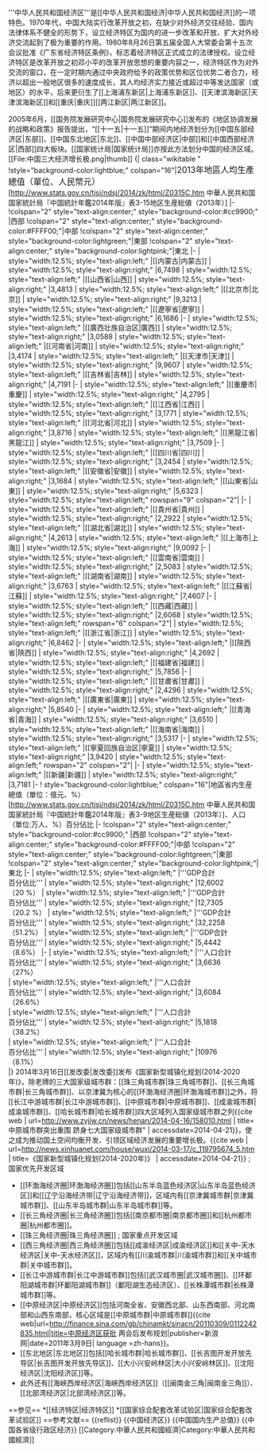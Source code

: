 '''中华人民共和国经济区'''是[[中华人民共和国经济|中华人民共和国经济]]的一项特色。1970年代，中国大陆实行改革开放之初，在缺少对外经济交往经验、国内法律体系不健全的形势下，设立经济特区为国内的进一步改革和开放、扩大对外经济交流起到了极为重要的作用。1980年8月26日第五届全国人大常委会第十五次会议批准《广东省经济特区条例》，标志着经济特区正式成立的法律授权。设立经济特区是改革开放之初邓小平的改革开放思想的重要内容之一，经济特区作为对外交流的窗口，在一定时期内通过中央政府给予的政策优势和区位优势二者合力，经济以超出一般地区很多的速度成长，其人均经济实力接近或超过中等发达国家（或地区）的水平，后来更衍生了[[上海浦东新区|上海浦东新区]]、[[天津滨海新区|天津滨海新区]]和[[重庆|重庆]][[两江新区|两江新区]]。

2005年6月，[[国务院发展研究中心|国务院发展研究中心]]发布的《地区协调发展的战略和政策》报告提出，“[[十一五|十一五]]”期间内地经济划分为[[中国东部经济区|东部]]、[[中国东北地区|东北]]、[[中国中部经济区|中部]]和[[中国西部经济区|西部]]四大板块。[[国家统计局|国家统计局]]亦按此方法划分中国的经济区域。
[[File:中国三大经济增长极.png|thumb]]
{| class="wikitable " 
!style="background-color:lightblue;" colspan="16"|<big>2013年地區人均生產總值（單位、人民幣元）</big><ref>[http://www.stats.gov.cn/tjsj/ndsj/2014/zk/html/Z0315C.htm 中華人民共和国国家統計局『中国統計年鑑2014年版』表3-15地区生産総値（2013年）]</ref>
|-
!colspan="2" style="text-align:center;" style="background-color:#cc9900;" |西部
!colspan="2" style="text-align:center;" style="background-color:#FFFF00;"|中部
!colspan="2" style="text-align:center;" style="background-color:lightgreen;"|東部
!colspan="2" style="text-align:center;" style="background-color:lightpink;"|東北
|-
| style="width:12.5%; style="text-align:left;" |[[内蒙古|内蒙古]]
| style="width:12.5%; style="text-align:right;" |6,7498
| style="width:12.5%; style="text-align:left;" |[[山西省|山西]]
| style="width:12.5%; style="text-align:right;" |3,4813
| style="width:12.5%; style="text-align:left;" |[[北京市|北京]]
| style="width:12.5%; style="text-align:right;" |9,3213
| style="width:12.5%; style="text-align:left;" |[[遼寧省|遼寧]]
| style="width:12.5%; style="text-align:right;" |6,1686
|-
| style="width:12.5%; style="text-align:left;" |[[廣西壮族自治区|廣西]]
| style="width:12.5%; style="text-align:right;" |3,0588
| style="width:12.5%; style="text-align:left;" |[[河南省|河南]]
| style="width:12.5%; style="text-align:right;" |3,4174
| style="width:12.5%; style="text-align:left;" |[[天津市|天津]]
| style="width:12.5%; style="text-align:right;" |9,9607
| style="width:12.5%; style="text-align:left;" |[[吉林省|吉林]]
| style="width:12.5%; style="text-align:right;" |4,7191
|-
| style="width:12.5%; style="text-align:left;" |[[重慶市|重慶]]
| style="width:12.5%; style="text-align:right;" |4,2795
| style="width:12.5%; style="text-align:left;" |[[江西省|江西]]
| style="width:12.5%; style="text-align:right;" |3,1771
| style="width:12.5%; style="text-align:left;" |[[河北省|河北]]
| style="width:12.5%; style="text-align:right;" |3,8716
| style="width:12.5%; style="text-align:left;" |[[黑龍江省|黑龍江]]
| style="width:12.5%; style="text-align:right;" |3,7509
|-
| style="width:12.5%; style="text-align:left;" |[[四川省|四川]]
| style="width:12.5%; style="text-align:right;" |3,2454
| style="width:12.5%; style="text-align:left;" |[[安徽省|安徽]]
| style="width:12.5%; style="text-align:right;" |3,1684
| style="width:12.5%; style="text-align:left;" |[[山東省|山東]]
| style="width:12.5%; style="text-align:right;" |5,6323
| style="width:12.5%; style="text-align:left;" rowspan="9" colspan="2"|
|-
| style="width:12.5%; style="text-align:left;" |[[貴州省|貴州]]
| style="width:12.5%; style="text-align:right;" |2,2922
| style="width:12.5%; style="text-align:left;" |[[湖北省|湖北]]
| style="width:12.5%; style="text-align:right;" |4,2613
| style="width:12.5%; style="text-align:left;" |[[上海市|上海]]
| style="width:12.5%; style="text-align:right;" |9,0092
|-
| style="width:12.5%; style="text-align:left;" |[[雲南省|雲南]]
| style="width:12.5%; style="text-align:right;" |2,5083
| style="width:12.5%; style="text-align:left;" |[[湖南省|湖南]]
| style="width:12.5%; style="text-align:right;" |3,6763
| style="width:12.5%; style="text-align:left;" |[[江蘇省|江蘇]]
| style="width:12.5%; style="text-align:right;" |7,4607
|-
| style="width:12.5%; style="text-align:left;" |[[西藏|西藏]]
| style="width:12.5%; style="text-align:right;" |2,6068
| style="width:12.5%; style="text-align:left;" rowspan="6" colspan="2"|
| style="width:12.5%; style="text-align:left;" |[[浙江省|浙江]]
| style="width:12.5%; style="text-align:right;" |6,8462
|-
| style="width:12.5%; style="text-align:left;" |[[陝西省|陝西]]
| style="width:12.5%; style="text-align:right;" |4,2692
| style="width:12.5%; style="text-align:left;" |[[福建省|福建]]
| style="width:12.5%; style="text-align:right;" |5,7856
|-
| style="width:12.5%; style="text-align:left;" |[[甘肅省|甘肅]]
| style="width:12.5%; style="text-align:right;" |2,4296
| style="width:12.5%; style="text-align:left;" |[[廣東省|廣東]]
| style="width:12.5%; style="text-align:right;" |5,8540
|-
| style="width:12.5%; style="text-align:left;" |[[青海省|青海]]
| style="width:12.5%; style="text-align:right;" |3,6510
| style="width:12.5%; style="text-align:left;" |[[海南省|海南]]
| style="width:12.5%; style="text-align:right;" |3,5317
|-
| style="width:12.5%; style="text-align:left;" |[[寧夏回族自治区|寧夏]]
| style="width:12.5%; style="text-align:right;" |3,9420
| style="width:12.5%; style="text-align:left;" rowspan="2" colspan="2"|
|-
| style="width:12.5%; style="text-align:left;" |[[新疆|新疆]]
| style="width:12.5%; style="text-align:right;" |3,7181
|-
! style="background-color:lightblue;" colspan="16"|地區省内生産總值（單位：億元、%）<ref>[http://www.stats.gov.cn/tjsj/ndsj/2014/zk/html/Z0315C.htm 中華人民共和国国家統計局『中国統計年鑑2014年版』表3-9地区生産総値（2013年）]</ref>、人口（單位:万人、%）百分佔比
|-
!colspan="2" style="text-align:center;" style="background-color:#cc9900;" |西部
!colspan="2" style="text-align:center;" style="background-color:#FFFF00;"|中部
!colspan="2" style="text-align:center;" style="background-color:lightgreen;"|東部
!colspan="2" style="text-align:center;" style="background-color:lightpink;"|東北
|-
| style="width:12.5%; style="text-align:left;" |'''GDP合計<br/>百分佔比'''
| style="width:12.5%; style="text-align:right;" |12,6002<br/>（20 %）
| style="width:12.5%; style="text-align:left;" |'''GDP合計<br/>百分佔比'''
| style="width:12.5%; style="text-align:right;" |12,7305<br/>（20.2 %）
| style="width:12.5%; style="text-align:left;" |'''GDP合計<br/>百分佔比'''
| style="width:12.5%; style="text-align:right;" |32,2258<br/>（51.2%）
| style="width:12.5%; style="text-align:left;" |'''GDP合計<br/>百分佔比'''
| style="width:12.5%; style="text-align:right;" |5,4442<br/>（8.6%）
|-
| style="width:12.5%; style="text-align:left;" |'''人口合計<br/>百分佔比'''
| style="width:12.5%; style="text-align:right;" |3,6636<br/>（27%）<br/>
| style="width:12.5%; style="text-align:left;" |'''人口合計<br/>百分佔比'''
| style="width:12.5%; style="text-align:right;" |3,6084<br/>（26.6%）<br/>
| style="width:12.5%; style="text-align:left;" |'''人口合計<br/>百分佔比'''
| style="width:12.5%; style="text-align:right;" |5,1818<br/>（38.2%）<br/>
| style="width:12.5%; style="text-align:left;" |'''人口合計<br/>百分佔比'''
| style="width:12.5%; style="text-align:right;" |10976<br/>（8.1%）<br/>
|}
2014年3月16日[[发改委|发改委]]发布《国家新型城镇化规划(2014-2020年)》，除老牌的三大国家级城市群：[[珠三角城市群|珠三角城市群]]、[[长三角城市群|长三角城市群]]、以京津冀为核心的[[环渤海经济圈|环渤海城市群]]之外，将[[长江中游城市群|长江中游城市群]]、[[中原城市群|中原城市群]]、[[成渝城市群|成渝城市群]]、[[哈长城市群|哈长城市群]]四大区域列入国家级城市群之列<ref>{{cite web | url=http://www.zyjjw.cn/news/henan/2014-04-16/158010.html | title=中原城市群突出重围 跻身七大国家级城市群" | accessdate=2014-04-21}}</ref>，使之成为推动国土空间均衡开发、引领区域经济发展的重要增长极。<ref>{{cite web | url=http://news.xinhuanet.com/house/wuxi/2014-03-17/c_119795674_5.htm | title=《国家新型城镇化规划(2014-2020年)》 | accessdate=2014-04-21}}</ref>
; 国家优先开发区域
* [[环渤海经济圈|环渤海经济圈]]包括[[山东半岛蓝色经济区|山东半岛蓝色经济区]]和[[辽宁沿海经济带|辽宁沿海经济带]]，区域内有[[京津冀城市群|京津冀城市群]]、[[山东半岛城市群|山东半岛城市群]]等。
* [[长三角经济圈|长三角经济圈]]包括[[南京都市圈|南京都市圈]]和[[杭州都市圈|杭州都市圈]]。
* [[珠三角经济圈|珠三角经济圈]]
; 国家重点开发区域
* [[西三角经济圈|西三角经济圈]]包括[[成渝经济区|成渝经济区]]和[[关中-天水经济区|关中-天水经济区]]，区域内有[[川渝城市群|川渝城市群]]和[[关中城市群|关中城市群]]。
* [[长江中游城市群|长江中游城市群]]包括[[武汉城市圈|武汉城市圈]]、[[环鄱阳湖城市群|环鄱阳湖城市群]]（鄱阳湖生态经济区）、[[长株潭城市群|长株潭城市群]]等。
* [[中原经济区|中原经济区]]包括河南全省、安徽西北部、山东西南部、河北南部和山西东南部，核心区域是[[中原城市群|中原城市群]]<ref>{{cite web|url=http://finance.sina.com/gb/chinamkt/sinacn/20110309/0112242835.html|title=中原经济区获批 两会后发布规划|publisher=新浪网|date=2011年3月9日| language =zh-hans}}</ref>。
* [[东北地区|东北地区]]包括[[哈长城市群|哈长城市群]]、[[长吉图开发开放先导区|长吉图开发开放先导区]]、[[大小兴安岭林区|大小兴安岭林区]]、[[沈阳经济区|沈阳经济区]]等。
* 此外还有[[海峽西岸经济区|海峽西岸经济区]]（[[闽南金三角|闽南金三角]]）、[[北部湾经济区|北部湾经济区]]等。

==参见==
*[[经济特区|经济特区]]
*[[国家综合配套改革试验区|国家综合配套改革试验区]]
==参考文献==
{{reflist}}
{{中国经济区}}
{{中国国内生产总值}}
{{中国各省级行政区经济}}
[[Category:中華人民共和國經濟|Category:中華人民共和國經濟]]
